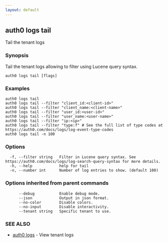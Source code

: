 ```yaml
---
layout: default
---
```

## auth0 logs tail

Tail the tenant logs

### Synopsis

Tail the tenant logs allowing to filter using Lucene query syntax.

```
auth0 logs tail [flags]
```

### Examples

```
auth0 logs tail
auth0 logs tail --filter "client_id:<client-id>"
auth0 logs tail --filter "client_name:<client-name>"
auth0 logs tail --filter "user_id:<user-id>"
auth0 logs tail --filter "user_name:<user-name>"
auth0 logs tail --filter "ip:<ip>"
auth0 logs tail --filter "type:f" # See the full list of type codes at https://auth0.com/docs/logs/log-event-type-codes
auth0 logs tail -n 100
```

### Options

```
  -f, --filter string   Filter in Lucene query syntax. See https://auth0.com/docs/logs/log-search-query-syntax for more details.
  -h, --help            help for tail
  -n, --number int      Number of log entries to show. (default 100)
```

### Options inherited from parent commands

```
      --debug           Enable debug mode.
      --json            Output in json format.
      --no-color        Disable colors.
      --no-input        Disable interactivity.
      --tenant string   Specific tenant to use.
```

### SEE ALSO

* [auth0 logs](auth0_logs.md)	 - View tenant logs

